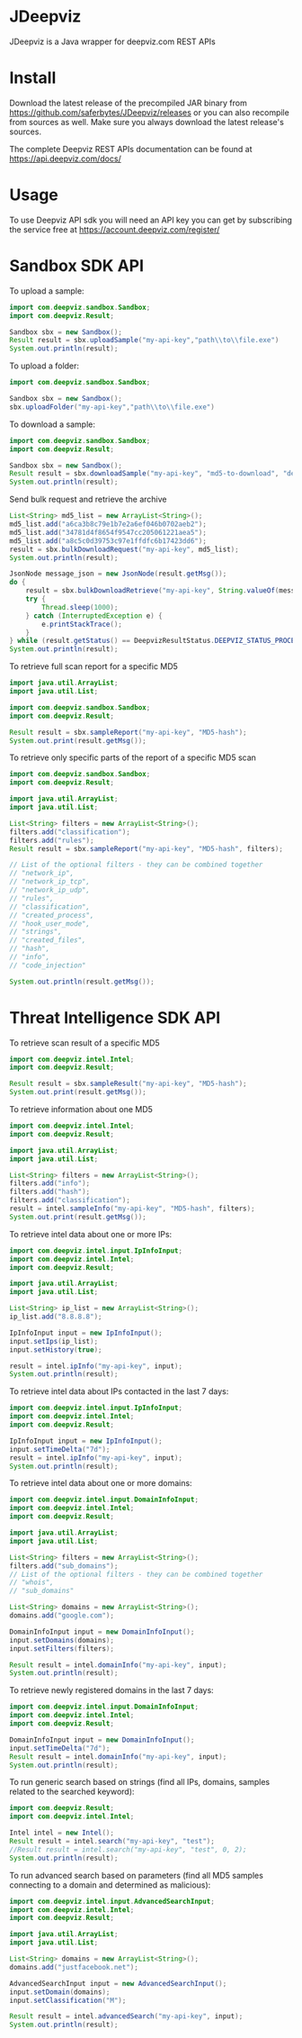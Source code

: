 # JDeepviz
JDeepviz is a Java wrapper for deepviz.com REST APIs

# Install

Download the latest release of the precompiled JAR binary from https://github.com/saferbytes/JDeepviz/releases or you can also recompile from sources as well. Make sure you always download the latest release's sources.

The complete Deepviz REST APIs documentation can be found at https://api.deepviz.com/docs/

# Usage
To use Deepviz API sdk you will need an API key you can get by
subscribing the service free at https://account.deepviz.com/register/

# Sandbox SDK API

To upload a sample:

```java
import com.deepviz.sandbox.Sandbox;
import com.deepviz.Result;

Sandbox sbx = new Sandbox();
Result result = sbx.uploadSample("my-api-key","path\\to\\file.exe")
System.out.println(result);
```

To upload a folder:

```java
import com.deepviz.sandbox.Sandbox;

Sandbox sbx = new Sandbox();
sbx.uploadFolder("my-api-key","path\\to\\file.exe")
```

To download a sample:

```java
import com.deepviz.sandbox.Sandbox;
import com.deepviz.Result;

Sandbox sbx = new Sandbox();
Result result = sbx.downloadSample("my-api-key", "md5-to-download", "dest-path")
System.out.println(result);
```

Send bulk request and retrieve the archive
```java
List<String> md5_list = new ArrayList<String>();
md5_list.add("a6ca3b8c79e1b7e2a6ef046b0702aeb2");
md5_list.add("34781d4f8654f9547cc205061221aea5");
md5_list.add("a8c5c0d39753c97e1ffdfc6b17423dd6");
result = sbx.bulkDownloadRequest("my-api-key", md5_list);
System.out.println(result);

JsonNode message_json = new JsonNode(result.getMsg());
do {
    result = sbx.bulkDownloadRetrieve("my-api-key", String.valueOf(message_json.getObject().get("id_request")), ".");
    try {
        Thread.sleep(1000);
    } catch (InterruptedException e) {
        e.printStackTrace();
    }
} while (result.getStatus() == DeepvizResultStatus.DEEPVIZ_STATUS_PROCESSING);
System.out.println(result);
```

To retrieve full scan report for a specific MD5

```java
import java.util.ArrayList;
import java.util.List;

import com.deepviz.sandbox.Sandbox;
import com.deepviz.Result;

Result result = sbx.sampleReport("my-api-key", "MD5-hash");
System.out.print(result.getMsg());
```

To retrieve only specific parts of the report of a specific MD5 scan

```java
import com.deepviz.sandbox.Sandbox;
import com.deepviz.Result;

import java.util.ArrayList;
import java.util.List;

List<String> filters = new ArrayList<String>();
filters.add("classification");
filters.add("rules");
Result result = sbx.sampleReport("my-api-key", "MD5-hash", filters);

// List of the optional filters - they can be combined together
// "network_ip",
// "network_ip_tcp",
// "network_ip_udp",
// "rules",
// "classification",
// "created_process",
// "hook_user_mode",
// "strings",
// "created_files",
// "hash",
// "info",
// "code_injection"

System.out.println(result.getMsg());
```

# Threat Intelligence SDK API

To retrieve scan result of a specific MD5

```java
import com.deepviz.intel.Intel;
import com.deepviz.Result;

Result result = sbx.sampleResult("my-api-key", "MD5-hash");
System.out.print(result.getMsg());
```

To retrieve information about one MD5

```java
import com.deepviz.intel.Intel;
import com.deepviz.Result;

import java.util.ArrayList;
import java.util.List;

List<String> filters = new ArrayList<String>();
filters.add("info");
filters.add("hash");
filters.add("classification");
result = intel.sampleInfo("my-api-key", "MD5-hash", filters);
System.out.print(result.getMsg());
```

To retrieve intel data about one or more IPs:

```java
import com.deepviz.intel.input.IpInfoInput;
import com.deepviz.intel.Intel;
import com.deepviz.Result;

import java.util.ArrayList;
import java.util.List;

List<String> ip_list = new ArrayList<String>();
ip_list.add("8.8.8.8");

IpInfoInput input = new IpInfoInput();
input.setIps(ip_list);
input.setHistory(true);

result = intel.ipInfo("my-api-key", input);
System.out.println(result);
```

To retrieve intel data about IPs contacted in the last 7 days:

```java
import com.deepviz.intel.input.IpInfoInput;
import com.deepviz.intel.Intel;
import com.deepviz.Result;

IpInfoInput input = new IpInfoInput();
input.setTimeDelta("7d");
result = intel.ipInfo("my-api-key", input);
System.out.println(result);
```

To retrieve intel data about one or more domains:

```java
import com.deepviz.intel.input.DomainInfoInput;
import com.deepviz.intel.Intel;
import com.deepviz.Result;

import java.util.ArrayList;
import java.util.List;

List<String> filters = new ArrayList<String>();
filters.add("sub_domains");
// List of the optional filters - they can be combined together
// "whois",
// "sub_domains"

List<String> domains = new ArrayList<String>();
domains.add("google.com");

DomainInfoInput input = new DomainInfoInput();
input.setDomains(domains);
input.setFilters(filters);

Result result = intel.domainInfo("my-api-key", input);
System.out.println(result);
```

To retrieve newly registered domains in the last 7 days:

```java
import com.deepviz.intel.input.DomainInfoInput;
import com.deepviz.intel.Intel;
import com.deepviz.Result;

DomainInfoInput input = new DomainInfoInput();
input.setTimeDelta("7d");
Result result = intel.domainInfo("my-api-key", input);
System.out.println(result);
```

To run generic search based on strings
(find all IPs, domains, samples related to the searched keyword):

```java
import com.deepviz.Result;
import com.deepviz.intel.Intel;

Intel intel = new Intel();
Result result = intel.search("my-api-key", "test");
//Result result = intel.search("my-api-key", "test", 0, 2);
System.out.println(result);
```

To run advanced search based on parameters
(find all MD5 samples connecting to a domain and determined as malicious):

```java
import com.deepviz.intel.input.AdvancedSearchInput;
import com.deepviz.intel.Intel;
import com.deepviz.Result;

import java.util.ArrayList;
import java.util.List;

List<String> domains = new ArrayList<String>();
domains.add("justfacebook.net");

AdvancedSearchInput input = new AdvancedSearchInput();
input.setDomain(domains);
input.setClassification("M");

Result result = intel.advancedSearch("my-api-key", input);
System.out.println(result);
```